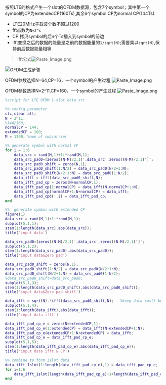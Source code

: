 按照LTE的格式产生一个slot的OFDM数据源，包含7个symbol；其中第一个symbol的CP为extendedCP(160Ts),其余6个symbol CP为normal CP(144Ts).

- LTE20MHz子载波个数不超过1200
- fft点数为`N=2^x`
- CP 拷贝symbol的后n个Ts插入到symbol的前边
- ifft变换之后的数据的能量是之前的数据能量的`1/sqrt(N)`;需要乘以`sqrt(N)`,保持前后数据能量相等
> ifft公式![Paste_Image.png](http://upload-images.jianshu.io/upload_images/1667747-977d4a7a320c50fb.png?imageMogr2/auto-orient/strip%7CimageView2/2/w/1240)

![OFDM生成步骤](http://upload-images.jianshu.io/upload_images/1667747-ea74cc6c7adcdf22.png?imageMogr2/auto-orient/strip%7CimageView2/2/w/1240)

OFDM参数选择N=64,CP=16，一个symbol的产生过程
![Paste_Image.png](http://upload-images.jianshu.io/upload_images/1667747-84eed08e0ff437c3.png?imageMogr2/auto-orient/strip%7CimageView2/2/w/1240)

OFDM参数选择N=2^11,CP=160，一个symbol的产生过程
![Paste_Image.png](http://upload-images.jianshu.io/upload_images/1667747-d163fd9bdaf7d1e9.png?imageMogr2/auto-orient/strip%7CimageView2/2/w/1240)

```matlab
%script for LTE OFDM 1-slot data src 

%% config parameter
clc,clear all;
N = 2^11;
%144/160;
normalCP = 144;
extendedCP = 160;
M = 1200; %num of subcarrier

%% generate symbol with normal CP
for i = 1:6
    data_src = rand(M,1)+1i*rand(M,1);
    data_src_pad0=[zeros((N-M)/2,1)',data_src',zeros((N-M)/2,1)']';
    data_src_pad0_shift = zeros(N,1);
    data_src_pad0_shift(1:N/2) = data_src_pad0(N/2+1:N);
    data_src_pad0_shift(N/2+1:N) = data_src_pad0(1:N/2);
    data_ifft = ifft(data_src_pad0_shift,N);
    data_ifft_pad_cp = zeros(N+normalCP,1);
    data_ifft_pad_cp(1:normalCP) = data_ifft(N-normalCP+1:N);
    data_ifft_pad_cp(normalCP+1:N+normalCP) = data_ifft;
    data_ifft_pad_cp6(:,i) = data_ifft_pad_cp;
end

%%  generate symbol with extended CP
figure(1)
data_src = rand(M,1)+1i*rand(M,1);
subplot(5,1,1);
stem(1:length(data_src),abs(data_src));
title('input data')

data_src_pad0=[zeros((N-M)/2,1)',data_src',zeros((N-M)/2,1)']';
subplot(5,1,2);
stem(1:length(data_src_pad0),abs(data_src_pad0));
title('input data&Zero pad')

data_src_pad0_shift = zeros(N,1);
data_src_pad0_shift(1:N/2) = data_src_pad0(N/2+1:N);
data_src_pad0_shift(N/2+1:N) = data_src_pad0(1:N/2);
%data_src_pad0_shift=data_src_pad0;
subplot(5,1,3);
stem(1:length(data_src_pad0_shift),abs(data_src_pad0_shift));
title('input data&Zero pad shift')

data_ifft = sqrt(N).*ifft(data_src_pad0_shift,N);   %keep data rms() before/after ifft equalify
subplot(5,1,4);
stem(1:length(data_ifft),abs(data_ifft));
title('input data ifft')

data_ifft_pad_cp_e = zeros(N+extendedCP,1);
data_ifft_pad_cp_e(1:extendedCP) = data_ifft(N-extendedCP+1:N);
data_ifft_pad_cp_e(extendedCP+1:N+extendedCP) = data_ifft;
data_ifft_pad_cp_e = data_ifft_pad_cp_e;
subplot(5,1,5);
stem(1:length(data_ifft_pad_cp_e),abs(data_ifft_pad_cp_e));
title('input data ifft & CP')

%% combine to form 1slot data
data_ifft_1slot(1:length(data_ifft_pad_cp_e),1) = data_ifft_pad_cp_e;
for i=1:6
    data_ifft_1slot(length(data_ifft_pad_cp_e)+1+length(data_ifft_pad_cp)*(i-1):length(data_ifft_pad_cp_e)+length(data_ifft_pad_cp)*i,1) = data_ifft_pad_cp6(:,i);
end
```
